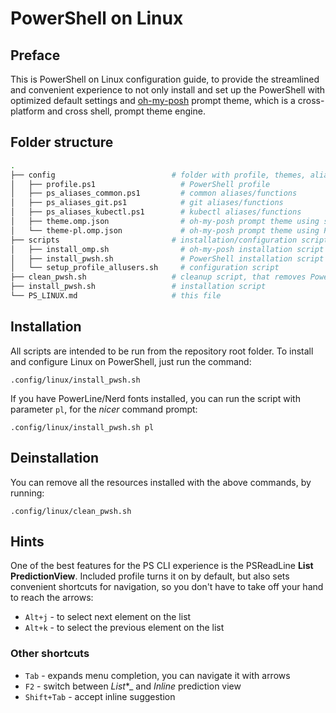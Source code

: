 # PowerShell on Linux

## Preface

This is PowerShell on Linux configuration guide, to provide the streamlined and convenient experience to not only install and set up the PowerShell with optimized default settings and [oh-my-posh](https://ohmyposh.dev/) prompt theme, which is a cross-platform and cross shell, prompt theme engine.

## Folder structure

``` sh
.
├── config                          # folder with profile, themes, aliases/functions
│   ├── profile.ps1                   # PowerShell profile
│   ├── ps_aliases_common.ps1         # common aliases/functions
│   ├── ps_aliases_git.ps1            # git aliases/functions
│   ├── ps_aliases_kubectl.ps1        # kubectl aliases/functions
│   ├── theme.omp.json                # oh-my-posh prompt theme using standard fonts
│   └── theme-pl.omp.json             # oh-my-posh prompt theme using PowerLine fonts
├── scripts                         # installation/configuration scripts
│   ├── install_omp.sh                # oh-my-posh installation script
│   ├── install_pwsh.sh               # PowerShell installation script
│   └── setup_profile_allusers.sh     # configuration script
├── clean_pwsh.sh                   # cleanup script, that removes PowerShell and all installed files
├── install_pwsh.sh                 # installation script
└── PS_LINUX.md                     # this file
```

## Installation

All scripts are intended to be run from the repository root folder. To install and configure Linux on PowerShell, just run the command:

``` shell
.config/linux/install_pwsh.sh
```

If you have PowerLine/Nerd fonts installed, you can run the script with parameter `pl`, for the _nicer_ command prompt:

``` shell
.config/linux/install_pwsh.sh pl
```

## Deinstallation

You can remove all the resources installed with the above commands, by running:

``` shell
.config/linux/clean_pwsh.sh
```

## Hints

One of the best features for the PS CLI experience is the PSReadLine **List PredictionView**. Included profile turns it on by default, but also sets convenient shortcuts for navigation, so you don't have to take off your hand to reach the arrows:

- `Alt+j` - to select next element on the list
- `Alt+k` - to select the previous element on the list

### Other shortcuts

- `Tab` - expands menu completion, you can navigate it with arrows
- `F2` - switch between _List_*_ and _Inline_ prediction view
- `Shift+Tab` - accept inline suggestion
